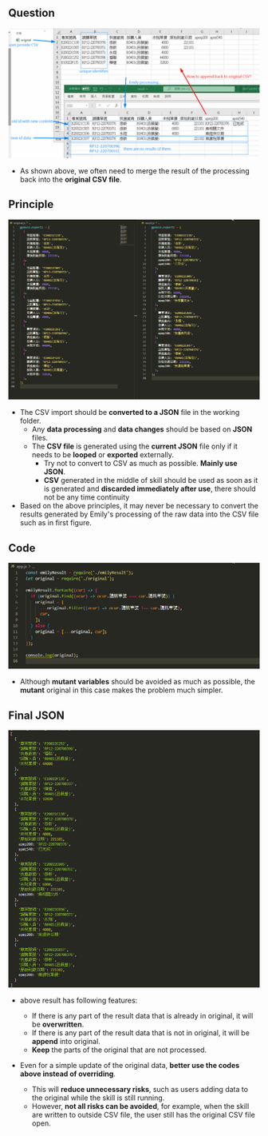 ## **Question**

![Alt original and result](pic/bandicam%202022-10-29%2023-06-05-341.jpg)

- As shown above, we often need to merge the result of the processing back into the **original CSV file**.

## **Principle**

![Alt json](pic/bandicam%202022-10-29%2023-19-32-640.jpg)

- The CSV import should be **converted to a JSON** file in the working folder.
  - Any **data processing** and **data changes** should be based on **JSON** files.
  - The **CSV file** is generated using the **current JSON** file only if it needs to be **looped** or **exported** externally.
    - Try not to convert to CSV as much as possible. **Mainly use JSON**.
    - **CSV** generated in the middle of skill should be used as soon as it is generated and **discarded immediately after use**, there should not be any time continuity
- Based on the above principles, it may never be necessary to convert the results generated by Emily's processing of the raw data into the CSV file such as in first figure.

## **Code**

![Alt code](pic/bandicam%202022-10-29%2023-57-09-829.jpg)

- Although **mutant variables** should be avoided as much as possible, the **mutant** original in this case makes the problem much simpler.

## **Final JSON**

![Alt json result](pic/bandicam%202022-10-29%2023-57-31-794.jpg)

- above result has following features:

  - If there is any part of the result data that is already in original, it will be **overwritten**.
  - If there is any part of the result data that is not in original, it will be **append** into original.
  - **Keep** the parts of the original that are not processed.

- Even for a simple update of the original data, **better use the codes above instead of overriding**.
  - This will **reduce unnecessary risks**, such as users adding data to the original while the skill is still running.
  - However, **not all risks can be avoided**, for example, when the skill are written to outside CSV file, the user still has the original CSV file open.
